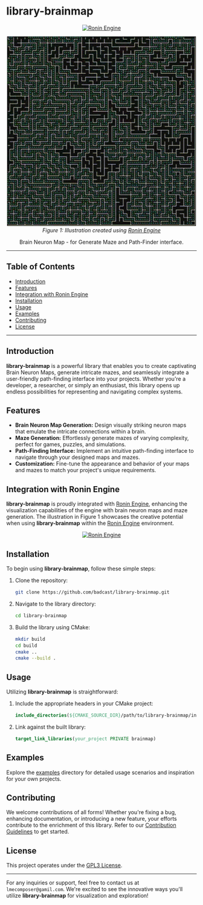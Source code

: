 # library-brainmap

<p align="center">
    <a href="https://github.com/badcast/ronin-engine">
        <img alt="Ronin Engine" src="https://img.shields.io/badge/Ronin%20Engine-Integrated-blueviolet">
    </a>
</p>

<p align="center">
    <img alt="Ronin Engine Illustration" src="images/preview.gif" width="500">
    <br>
    <em>Figure 1: Illustration created using <a href="https://github.com/badcast/ronin-engine">Ronin Engine</a></em>
</p>

<p align="center">
    Brain Neuron Map - for Generate Maze and Path-Finder interface.
</p>

---

## Table of Contents

- [Introduction](#introduction)
- [Features](#features)
- [Integration with Ronin Engine](#integration-with-ronin-engine)
- [Installation](#installation)
- [Usage](#usage)
- [Examples](#examples)
- [Contributing](#contributing)
- [License](#license)

---

## Introduction

**library-brainmap** is a powerful library that enables you to create captivating Brain Neuron Maps, generate intricate mazes, and seamlessly integrate a user-friendly path-finding interface into your projects. Whether you're a developer, a researcher, or simply an enthusiast, this library opens up endless possibilities for representing and navigating complex systems.

## Features

- **Brain Neuron Map Generation:** Design visually striking neuron maps that emulate the intricate connections within a brain.
- **Maze Generation:** Effortlessly generate mazes of varying complexity, perfect for games, puzzles, and simulations.
- **Path-Finding Interface:** Implement an intuitive path-finding interface to navigate through your designed maps and mazes.
- **Customization:** Fine-tune the appearance and behavior of your maps and mazes to match your project's unique requirements.

## Integration with Ronin Engine

**library-brainmap** is proudly integrated with [Ronin Engine](https://github.com/badcast/ronin-engine), enhancing the visualization capabilities of the engine with brain neuron maps and maze generation. The illustration in Figure 1 showcases the creative potential when using **library-brainmap** within the [Ronin Engine](https://github.com/badcast/ronin-engine) environment.

<p align="center">
    <a href="https://github.com/badcast/ronin-engine">
        <img alt="Ronin Engine" src="https://img.shields.io/badge/Ronin%20Engine-Integrated-blueviolet">
    </a>
</p>

## Installation

To begin using **library-brainmap**, follow these simple steps:

1. Clone the repository:
    ```bash
    git clone https://github.com/badcast/library-brainmap.git
    ```

2. Navigate to the library directory:
    ```bash
    cd library-brainmap
    ```

3. Build the library using CMake:
    ```bash
    mkdir build
    cd build
    cmake ..
    cmake --build .
    ```

## Usage

Utilizing **library-brainmap** is straightforward:

1. Include the appropriate headers in your CMake project:
    ```cmake
    include_directories(${CMAKE_SOURCE_DIR}/path/to/library-brainmap/include)
    ```

2. Link against the built library:
    ```cmake
    target_link_libraries(your_project PRIVATE brainmap)
    ```

## Examples

Explore the [examples](test/) directory for detailed usage scenarios and inspiration for your own projects.

## Contributing

We welcome contributions of all forms! Whether you're fixing a bug, enhancing documentation, or introducing a new feature, your efforts contribute to the enrichment of this library. Refer to our [Contribution Guidelines](CONTRIBUTING.md) to get started.

## License

This project operates under the [GPL3 License](LICENSE).

---

For any inquiries or support, feel free to contact us at `lmecomposer@gamil.com`. We're excited to see the innovative ways you'll utilize **library-brainmap** for visualization and exploration!
